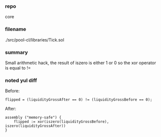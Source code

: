 ### repo

core

### filename

./src/pool-cl/libraries/Tick.sol

### summary

Small arithmetic hack, the result of iszero is either 1 or 0 so the xor operator is equal to !=

### noted yul diff

Before:

```yul
flipped = (liquidityGrossAfter == 0) != (liquidityGrossBefore == 0);
```

After:

```yul
assembly ("memory-safe") {
    flipped := xor(iszero(liquidityGrossBefore), iszero(liquidityGrossAfter))
}
```
